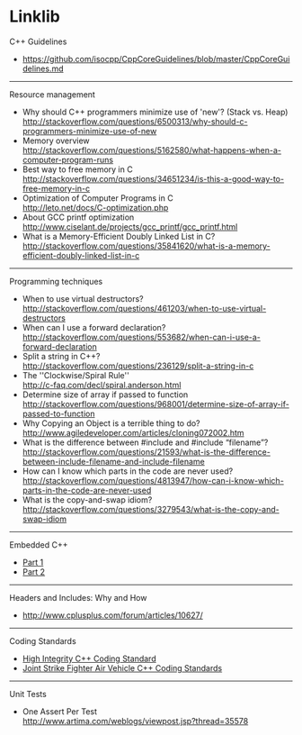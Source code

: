# Linklib

C++ Guidelines  
  * https://github.com/isocpp/CppCoreGuidelines/blob/master/CppCoreGuidelines.md

---

Resource management
  * Why should C++ programmers minimize use of 'new'? (Stack vs. Heap)  
    http://stackoverflow.com/questions/6500313/why-should-c-programmers-minimize-use-of-new
  * Memory overview  
    http://stackoverflow.com/questions/5162580/what-happens-when-a-computer-program-runs
  * Best way to free memory in C  
    http://stackoverflow.com/questions/34651234/is-this-a-good-way-to-free-memory-in-c
  * Optimization of Computer Programs in C  
    http://leto.net/docs/C-optimization.php
  * About GCC printf optimization  
    http://www.ciselant.de/projects/gcc_printf/gcc_printf.html
  * What is a Memory-Efficient Doubly Linked List in C?  
    http://stackoverflow.com/questions/35841620/what-is-a-memory-efficient-doubly-linked-list-in-c

---

Programming techniques
  * When to use virtual destructors?  
    http://stackoverflow.com/questions/461203/when-to-use-virtual-destructors
  * When can I use a forward declaration?  
    http://stackoverflow.com/questions/553682/when-can-i-use-a-forward-declaration
  * Split a string in C++?  
    http://stackoverflow.com/questions/236129/split-a-string-in-c
  * The ''Clockwise/Spiral Rule''  
    http://c-faq.com/decl/spiral.anderson.html
  * Determine size of array if passed to function  
    http://stackoverflow.com/questions/968001/determine-size-of-array-if-passed-to-function
  * Why Copying an Object is a terrible thing to do?  
    http://www.agiledeveloper.com/articles/cloning072002.htm  
  * What is the difference between #include <filename> and #include “filename”?  
    http://stackoverflow.com/questions/21593/what-is-the-difference-between-include-filename-and-include-filename
  * How can I know which parts in the code are never used?  
    http://stackoverflow.com/questions/4813947/how-can-i-know-which-parts-in-the-code-are-never-used
  * What is the copy-and-swap idiom?  
    http://stackoverflow.com/questions/3279543/what-is-the-copy-and-swap-idiom

---

Embedded C++
  * [Part 1](http://www.embedded.com/design/programming-languages-and-tools/4438660/3/Modern-C--in-embedded-systems---Part-1--Myth-and-Reality)
  * [Part 2](http://www.embedded.com/design/programming-languages-and-tools/4438679/Modern-C--embedded-systems---Part-2--Evaluating-C--?isCmsPreview=true)

---

Headers and Includes: Why and How
  * http://www.cplusplus.com/forum/articles/10627/  

---

Coding Standards
  * [High Integrity C++ Coding Standard](http://www.codingstandard.com/section/index/)
  * [Joint Strike Fighter Air Vehicle C++ Coding Standards](http://www.stroustrup.com/JSF-AV-rules.pdf)
  
---

Unit Tests
  * One Assert Per Test  
    http://www.artima.com/weblogs/viewpost.jsp?thread=35578